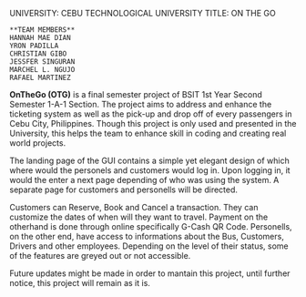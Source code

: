 UNIVERSITY: CEBU TECHNOLOGICAL UNIVERSITY
TITLE: ON THE GO

    **TEAM MEMBERS**
    HANNAH MAE DIAN
    YRON PADILLA
    CHRISTIAN GIBO
    JESSFER SINGURAN
    MARCHEL L. NGUJO
    RAFAEL MARTINEZ

  **OnTheGo (OTG)** is a final semester project of BSIT 1st Year Second Semester 1-A-1 Section.
The project aims to address and enhance the ticketing system as well as the pick-up and
drop off of every passengers in Cebu City, Philippines. Though this project is only used
and presented in the University, this helps the team to enhance skill in coding and creating
real world projects.

  The landing page of the GUI contains a simple yet elegant design of which where would the personels
and customers would log in. Upon logging in, it would the enter a next page depending of who was
using the system. A separate page for customers and personells will be directed. 

  Customers can Reserve, Book and Cancel a transaction. They can customize the dates of when will
they want to travel. Payment on the otherhand is done through online specifically G-Cash QR Code.
Personells, on the other end, have access to informations about the Bus, Customers, Drivers and other
employees. Depending on the level of their status, some of the features are greyed out or not accessible.

Future updates might be made in order to mantain this project, until further notice, this project will remain 
as it is.
